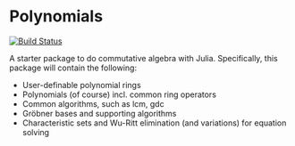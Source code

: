 # Polynomials

[![Build Status](https://travis-ci.org/hmwill/Polynomials.jl.png)](https://travis-ci.org/hmwill/Polynomials.jl)

A starter package to do commutative algebra with Julia. Specifically, this package will contain the following:

- User-definable polynomial rings
- Polynomials (of course) incl. common ring operators
- Common algorithms, such as lcm, gdc
- Gröbner bases and supporting algorithms
- Characteristic sets and Wu-Ritt elimination (and variations) for equation solving


